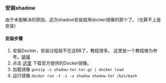 ### 安装shadow
由于未能解决的原因，这次shadow安装就用docker镜像的那个了。（也算不上是安装）

#### 安装步骤
1. 安装Docker，安装过程就不在这BB了，教程很多。 这里放一个教程做为参考。[链接](https://yeasy.gitbooks.io/docker_practice/content/install/ "链接")
2. 点击 [这里](https://security.cs.georgetown.edu/shadow-docker-images/shadow-tor.tar.gz "这里") 下载官方提供的Docker镜像。
3. 加载镜像
	`gunzip -c shadow-tor.tar.gz | docker load `
4. 运行镜像
	`docker run -t -i -u shadow shadow-tor /bin/bash`

